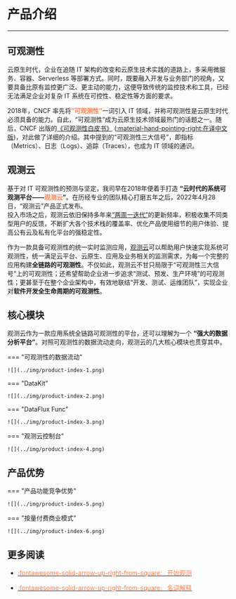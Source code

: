 # 产品介绍
---

## 可观测性

云原生时代，企业在追随 IT 架构的改变和云原生技术实践的道路上，多采用微服务、容器、Serverless 等部署方式。同时，既要融入开发与业务部门的视角，又要具备比原有监控更广泛、更主动的能力，这便导致传统的监控技术和工具，已经无法满足企业对复杂 IT 系统在可控性、稳定性等方面的要求。

2018年，CNCF 率先将<font color="coral">**“可观测性”**</font>一词引入 IT 领域，并称可观测性是云原生时代必须具备的能力。自此，“可观测性”成为云原生技术领域最热门的话题之一。随后，CNCF 出版的[《可观测性白皮书》](https://github.com/cncf/tag-observability/blob/main/whitepaper.md)
([:material-hand-pointing-right:在译中文版](https://github.com/chenmudu/tag-observability/blob/main/whitepaper-zh.md))，对此做了详细的介绍。其中提到的“可观测性三⼤信号”，即指标（Metrics）、日志（Logs）、追踪（Traces），也成为 IT 领域的通识。


## 观测云

基于对 IT 可观测性的预测与坚定，我司早在2018年便着手打造 **“云时代的系统可观测平台——<font color="coral">观测云</font>”**。在历经专业的团队精心打磨五年之后，2022年4月28日，“观测云”产品正式发布。<br/>
投入市场之后，观测云依旧保持多年来[“两周一迭代”](../../release-notes/index.md)的更新频率，积极收集不同类型用户的反馈，不断扩大各个技术栈的覆盖率、优化产品使用细节的用户体验、提高公有云及私有化平台的强稳定性。

作为一款具备可观测性的统一实时监测应用，[观测云](https://www.guance.com/)可以帮助用户快速实现系统可观测性，统一满足云平台、云原生、应用及业务相关的监测需求，为每一个完整的应用构建**全链路的可观测性**。不仅如此，观测云不甘只局限于“可观测性三⼤信号”上的可观测性；还希望帮助企业进一步追求“测试、预发、生产环境”的可观测性；更甚至于在整个企业架构中，有效地联结“开发、测试、运维团队”，实现企业对**软件开发全生命周期的可观测性**。


## 核心模块

观测云作为一款应用系统全链路可观测性的平台，还可以理解为一个 **“强大的数据分析平台”**。对照可观测性的数据流动走向，观测云的几大核心模块也贯穿其中。


<div class="grid" markdown>

=== "可观测性的数据流动"

    ![](../img/product-index-1.png)

=== "DataKit"

    ![](../img/product-index-2.png)

=== "DataFlux Func"

    ![](../img/product-index-3.png)

=== "观测云控制台"

    ![](../img/product-index-4.png)
    

</div>



## 产品优势


<div class="grid" markdown>

=== "产品功能竞争优势"

    ![](../img/product-index-5.png)

=== "按量付费商业模式"

    ![](../img/product-index-6.png)

</div>


## 更多阅读


<div class="grid cards" markdown>

- [<font color="coral"> :fontawesome-solid-arrow-up-right-from-square: &nbsp; 开始观测</font>](../getting-guance.md)

- [<font color="coral"> :fontawesome-solid-arrow-up-right-from-square: &nbsp; 名词解释</font>](./glossary.md)

</div>
